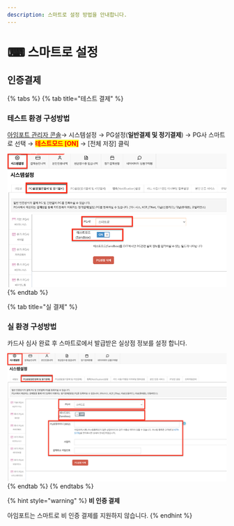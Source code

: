 ```yaml
---
description: 스마트로 설정 방법을 안내합니다.
---
```


# ⌨ 스마트로 설정

## 인증결제

{% tabs %}
{% tab title="테스트 결제" %}
### 테스트 환경 구성방법

[아임포트 관리자 콘솔](https://admin.iamport.kr/)→ 시스템설정 → PG설정(**일반결제 및 정기결제**) → PG사 스마트로 선택 → <mark style="color:red;">**테스트모드 \[ON]**</mark> → \[전체 저장] 클릭



![테스트 설정 예시](<../../../.gitbook/assets/image (16) (1) (1) (1).png>)
{% endtab %}

{% tab title="실 결제" %}
### **실** 환경 구성방법

카드사 심사 완료 후 스마트로에서 발급받은 실상점 정보를 설정 합니다.



![실환경 설정 예시](<../../../.gitbook/assets/image (25) (1) (1).png>)
{% endtab %}
{% endtabs %}

{% hint style="warning" %}
**비 인증 결제**

아임포트는 스마트로 비 인증 결제를 지원하지 않습니다.
{% endhint %}
